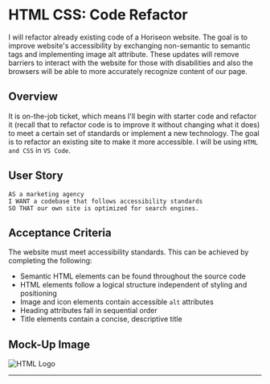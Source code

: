 # HTML CSS: Code Refactor

I will refactor already existing code of a Horiseon website. The goal is to improve website's accessibility by exchanging non-semantic to semantic tags and implementing image alt attribute. These updates will remove barriers to interact with the website for those with disabilities and also the browsers will be able to more accurately recognize content of our page.    

## Overview

It is on-the-job ticket, which means I'll begin with starter code and refactor it (recall that to refactor code is to improve it without changing what it does) to meet a certain set of standards or implement a new technology. The goal is to refactor an existing site to make it more accessible. I will be using `HTML and CSS` in `VS Code`.

## User Story
```
AS a marketing agency 
I WANT a codebase that follows accessibility standards 
SO THAT our own site is optimized for search engines.
```

## Acceptance Criteria

The website must meet accessibility standards. This can be achieved by completing the following:

* Semantic HTML elements can be found throughout the source code
* HTML elements follow a logical structure independent of styling and positioning
* Image and icon elements contain accessible `alt` attributes
* Heading attributes fall in sequential order
* Title elements contain a concise, descriptive title

## Mock-Up Image 

![HTML Logo](https://github.com/ladycosy/horiseon-challenge1/blob/main/assets/images/mock-up%20image.jpeg)

---
